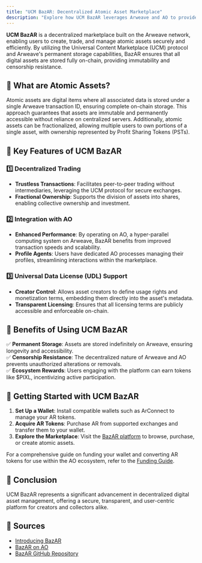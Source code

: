```yaml
---
title: "UCM BazAR: Decentralized Atomic Asset Marketplace"
description: "Explore how UCM BazAR leverages Arweave and AO to provide a fully decentralized platform for creating, trading, and managing atomic assets with permanent storage and fractional ownership."
---
```


**UCM BazAR** is a decentralized marketplace built on the Arweave network, enabling users to create, trade, and manage atomic assets securely and efficiently. By utilizing the Universal Content Marketplace (UCM) protocol and Arweave's permanent storage capabilities, BazAR ensures that all digital assets are stored fully on-chain, providing immutability and censorship resistance.

## **🔹 What are Atomic Assets?**
Atomic assets are digital items where all associated data is stored under a single Arweave transaction ID, ensuring complete on-chain storage. This approach guarantees that assets are immutable and permanently accessible without reliance on centralized servers. Additionally, atomic assets can be fractionalized, allowing multiple users to own portions of a single asset, with ownership represented by Profit Sharing Tokens (PSTs).

## **🔹 Key Features of UCM BazAR**
### **1️⃣ Decentralized Trading**
- **Trustless Transactions**: Facilitates peer-to-peer trading without intermediaries, leveraging the UCM protocol for secure exchanges.
- **Fractional Ownership**: Supports the division of assets into shares, enabling collective ownership and investment.

### **2️⃣ Integration with AO**
- **Enhanced Performance**: By operating on AO, a hyper-parallel computing system on Arweave, BazAR benefits from improved transaction speeds and scalability.
- **Profile Agents**: Users have dedicated AO processes managing their profiles, streamlining interactions within the marketplace.

### **3️⃣ Universal Data License (UDL) Support**
- **Creator Control**: Allows asset creators to define usage rights and monetization terms, embedding them directly into the asset's metadata.
- **Transparent Licensing**: Ensures that all licensing terms are publicly accessible and enforceable on-chain.

## **🔹 Benefits of Using UCM BazAR**
✅ **Permanent Storage**: Assets are stored indefinitely on Arweave, ensuring longevity and accessibility.  
✅ **Censorship Resistance**: The decentralized nature of Arweave and AO prevents unauthorized alterations or removals.  
✅ **Ecosystem Rewards**: Users engaging with the platform can earn tokens like $PIXL, incentivizing active participation.

## **🔹 Getting Started with UCM BazAR**
1. **Set Up a Wallet**: Install compatible wallets such as ArConnect to manage your AR tokens.
2. **Acquire AR Tokens**: Purchase AR from supported exchanges and transfer them to your wallet.
3. **Explore the Marketplace**: Visit the [BazAR platform](https://bazar.arweave.net/) to browse, purchase, or create atomic assets.

For a comprehensive guide on funding your wallet and converting AR tokens for use within the AO ecosystem, refer to the [Funding Guide](./developers/get-started/wallets/fund-wallet).

## **🔹 Conclusion**
UCM BazAR represents a significant advancement in decentralized digital asset management, offering a secure, transparent, and user-centric platform for creators and collectors alike.

## **🔹 Sources**
- [Introducing BazAR](https://g8way.io/cFPxLK9V0vWjNaIfAuDKx88QoTJeJ-SitJ30TUHJLpQ)
- [BazAR on AO](https://mirror.xyz/afmedia.eth/dJM5X2Flj2gL29kuLZZXSh8hg3ZjmkpqeN0rSX2pgQA)
- [BazAR GitHub Repository](https://github.com/permaweb/bazar)
